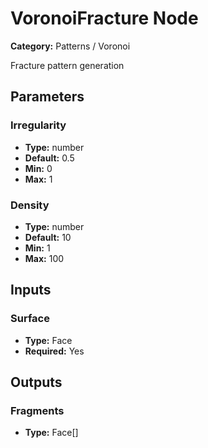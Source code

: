 
# VoronoiFracture Node

**Category:** Patterns / Voronoi

Fracture pattern generation

## Parameters


### Irregularity
- **Type:** number
- **Default:** 0.5
- **Min:** 0
- **Max:** 1



### Density
- **Type:** number
- **Default:** 10
- **Min:** 1
- **Max:** 100



## Inputs


### Surface
- **Type:** Face
- **Required:** Yes



## Outputs


### Fragments
- **Type:** Face[]




